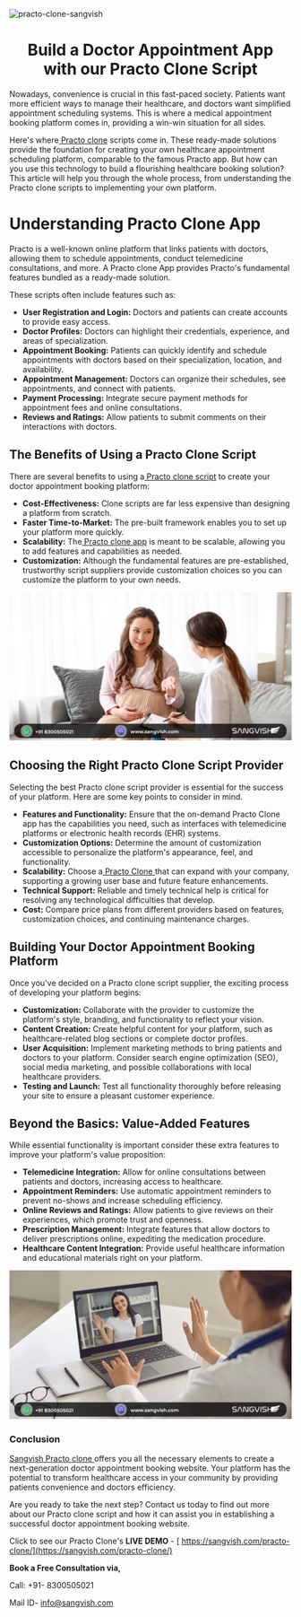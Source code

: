 ![practo-clone-sangvish](https://github.com/sangvishtechnologies/practo-clone/assets/161323540/01a21616-ced1-4816-b8b8-1001ea00cb0c)

<h1 align="center">Build a Doctor Appointment App with our Practo Clone Script</h1>

Nowadays, convenience is crucial in this fast-paced society.  Patients want more efficient ways to manage their healthcare, and doctors want simplified appointment scheduling systems. This is where a medical appointment booking platform comes in, providing a win-win situation for all sides.

Here's where[ Practo clone](https://sangvish.com/practo-clone/) scripts come in. These ready-made solutions provide the foundation for creating your own healthcare appointment scheduling platform, comparable to the famous Practo app. But how can you use this technology to build a flourishing healthcare booking solution? This article will help you through the whole process, from understanding the Practo clone scripts to implementing your own platform.

# Understanding Practo Clone App
Practo is a well-known online platform that links patients with doctors, allowing them to schedule appointments, conduct telemedicine consultations, and more. A Practo clone App provides Practo's fundamental features bundled as a ready-made solution.

These scripts often include features such as:

* **User Registration and Login:** Doctors and patients can create accounts to provide easy access.
* **Doctor Profiles:** Doctors can highlight their credentials, experience, and areas of specialization.
* **Appointment Booking:** Patients can quickly identify and schedule appointments with doctors based on their specialization, location, and availability.
* **Appointment Management:** Doctors can organize their schedules, see appointments, and connect with patients.
* **Payment Processing:** Integrate secure payment methods for appointment fees and online consultations.
* **Reviews and Ratings:** Allow patients to submit comments on their interactions with doctors.
## The Benefits of Using a Practo Clone Script
There are several benefits to using a[ Practo clone script](https://sangvish.com/practo-clone/) to create your doctor appointment booking platform:
* **Cost-Effectiveness:** Clone scripts are far less expensive than designing a platform from scratch.
* **Faster Time-to-Market:** The pre-built framework enables you to set up your platform more quickly.
* **Scalability:** The[ Practo clone app](https://sangvish.com/practo-clone/) is meant to be scalable, allowing you to add features and capabilities as needed.
* **Customization:** Although the fundamental features are pre-established, trustworthy script suppliers provide customization choices so you can customize the platform to your own needs.

<div class="Box-sc-g0xbh4-0 iIZCet"><img alt=“practoclone.png" src="https://github.com/sangvishtechnologies/practo-clone/blob/main/images/practo-clone-app-sangvish.png" data-hpc="true" class="Box-sc-g0xbh4-0 kzRgrI"></div> 

## Choosing the Right Practo Clone Script Provider
Selecting the best Practo clone script provider is essential for the success of your platform. Here are some key points to consider in mind.
* **Features and Functionality:** Ensure that the on-demand Practo Clone app has the capabilities you need, such as interfaces with telemedicine platforms or electronic health records (EHR) systems.
* **Customization Options:** Determine the amount of customization accessible to personalize the platform's appearance, feel, and functionality.
* **Scalability:** Choose a[ Practo Clone ](https://sangvish.com/practo-clone/)that can expand with your company, supporting a growing user base and future feature enhancements.
* **Technical Support:** Reliable and timely technical help is critical for resolving any technological difficulties that develop.
* **Cost:** Compare price plans from different providers based on features, customization choices, and continuing maintenance charges.
## Building Your Doctor Appointment Booking Platform
Once you've decided on a Practo clone script supplier, the exciting process of developing your platform begins:
* **Customization:** Collaborate with the provider to customize the platform's style, branding, and functionality to reflect your vision.
* **Content Creation:** Create helpful content for your platform, such as healthcare-related blog sections or complete doctor profiles.
* **User Acquisition:** Implement marketing methods to bring patients and doctors to your platform. Consider search engine optimization (SEO), social media marketing, and possible collaborations with local healthcare providers.
* **Testing and Launch:** Test all functionality thoroughly before releasing your site to ensure a pleasant customer experience.
## Beyond the Basics: Value-Added Features
While essential functionality is important consider these extra features to improve your platform's value proposition:
* **Telemedicine Integration:** Allow for online consultations between patients and doctors, increasing access to healthcare.
* **Appointment Reminders:** Use automatic appointment reminders to prevent no-shows and increase scheduling efficiency.
* **Online Reviews and Ratings:** Allow patients to give reviews on their experiences, which promote trust and openness.
* **Prescription Management:** Integrate features that allow doctors to deliver prescriptions online, expediting the medication procedure.
* **Healthcare Content Integration:** Provide useful healthcare information and educational materials right on your platform.

<div class="Box-sc-g0xbh4-0 iIZCet"><img alt=“practoclone.png" src="https://github.com/sangvishtechnologies/practo-clone/blob/main/images/practo-clone-app.png" data-hpc="true" class="Box-sc-g0xbh4-0 kzRgrI"></div> 

### Conclusion
[Sangvish Practo clone ](https://sangvish.com/practo-clone/)offers you all the necessary elements to create a next-generation doctor appointment booking website. Your platform has the potential to transform healthcare access in your community by providing patients convenience and doctors efficiency. 

Are you ready to take the next step? Contact us today to find out more about our Practo clone script and how it can assist you in establishing a successful doctor appointment booking website.

Click to see our Practo Clone's **LIVE DEMO** - [ https://sangvish.com/practo-clone/](https://sangvish.com/practo-clone/)

**Book a Free Consultation via,**

Call: +91- 8300505021

Mail ID-  [info@sangvish.com](mailto:info@sangvish.com)
